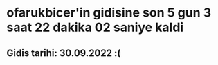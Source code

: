 # ofarukbicer'in gidisine son 5 gun 3 saat 22 dakika 02 saniye kaldi

## Gidis tarihi: 30.09.2022 :(
